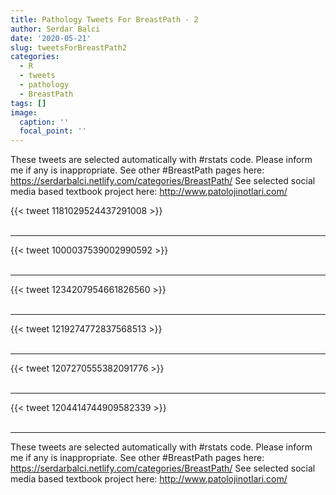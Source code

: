 ```yaml
---
title: Pathology Tweets For BreastPath - 2
author: Serdar Balci
date: '2020-05-21'
slug: tweetsForBreastPath2
categories:
  - R
  - tweets
  - pathology
  - BreastPath
tags: []
image:
  caption: ''
  focal_point: ''
---
```



These tweets are selected automatically with #rstats code. Please inform me if any is inappropriate.
See other #BreastPath pages here: https://serdarbalci.netlify.com/categories/BreastPath/ 
See selected social media based textbook project here: http://www.patolojinotlari.com/

{{< tweet 1181029524437291008 >}}
<br>
<br>
<hr>
{{< tweet 1000037539002990592 >}}
<br>
<br>
<hr>
{{< tweet 1234207954661826560 >}}
<br>
<br>
<hr>
{{< tweet 1219274772837568513 >}}
<br>
<br>
<hr>
{{< tweet 1207270555382091776 >}}
<br>
<br>
<hr>
{{< tweet 1204414744909582339 >}}
<br>
<br>
<hr>


These tweets are selected automatically with #rstats code. Please inform me if any is inappropriate.
See other #BreastPath pages here: https://serdarbalci.netlify.com/categories/BreastPath/ 
See selected social media based textbook project here: http://www.patolojinotlari.com/
